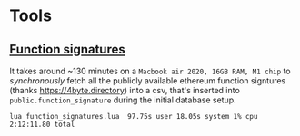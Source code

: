 # Tools

## [Function signatures](./../tools/function_signatures.lua)
It takes around ~130 minutes on a `Macbook air 2020, 16GB RAM, M1 chip` to *synchronously* fetch all the publicly available ethereum function signtures (thanks https://4byte.directory) into a csv, that's inserted into `public.function_signature` during the initial database setup.

```
lua function_signatures.lua  97.75s user 18.05s system 1% cpu 2:12:11.80 total
```
